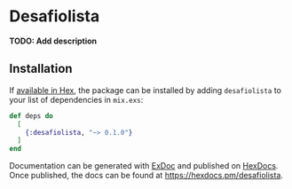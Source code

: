 # Desafiolista

**TODO: Add description**

## Installation

If [available in Hex](https://hex.pm/docs/publish), the package can be installed
by adding `desafiolista` to your list of dependencies in `mix.exs`:

```elixir
def deps do
  [
    {:desafiolista, "~> 0.1.0"}
  ]
end
```

Documentation can be generated with [ExDoc](https://github.com/elixir-lang/ex_doc)
and published on [HexDocs](https://hexdocs.pm). Once published, the docs can
be found at <https://hexdocs.pm/desafiolista>.

